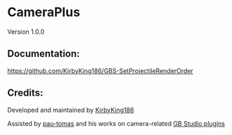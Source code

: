 # CameraPlus

Version 1.0.0

## Documentation:

https://github.com/KirbyKing186/GBS-SetProjectileRenderOrder


## Credits:

Developed and maintained by [KirbyKing186](https://github.com/KirbyKing186)

Assisted by [pau-tomas](https://github.com/pau-tomas) and his works on camera-related [GB Studio plugins](https://github.com/pau-tomas/gb-studio-plugins)
